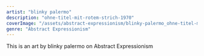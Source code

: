 ```yaml
---
artist: "blinky palermo"
description: "ohne-titel-mit-rotem-strich-1970"
coverImage: "/assets/abstract-expressionism/blinky-palermo_ohne-titel-mit-rotem-strich-1970.jpg"
genre: "Abstract Expressionism"
---
```

This is an art by blinky palermo on Abstract Expressionism


